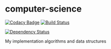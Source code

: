 # computer-science

[![Codacy Badge](https://api.codacy.com/project/badge/Grade/15438da258824323a0d79339cf5a14e4)](https://www.codacy.com/app/greybutton/computer-science?utm_source=github.com&utm_medium=referral&utm_content=greybutton/computer-science&utm_campaign=badger)
[![Build Status](https://travis-ci.org/greybutton/computer-science.svg?branch=master)](https://travis-ci.org/greybutton/computer-science)

[![Dependency Status](https://gemnasium.com/badges/github.com/greybutton/computer-science.svg)](https://gemnasium.com/github.com/greybutton/computer-science)

My implementation algorithms and data structures
